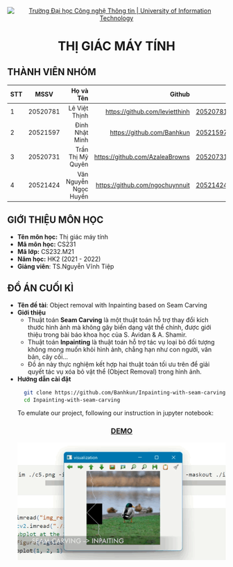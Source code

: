 <!-- Banner -->
<p align="center">
  <a href="https://www.uit.edu.vn/" title="Trường Đại học Công nghệ Thông tin" style="border: none;">
    <img src="https://i.imgur.com/WmMnSRt.png" alt="Trường Đại học Công nghệ Thông tin | University of Information Technology">
  </a>
</p>

<h1 align="center"><b>THỊ GIÁC MÁY TÍNH</b></h>

## THÀNH VIÊN NHÓM

| STT    | MSSV          | Họ và Tên              | Github                                               | Email                   |
| ------ |:-------------:| ----------------------:|-----------------------------------------------------:|-------------------------:
| 1      | 20520781      | Lê Việt Thịnh          |     https://github.com/levietthinh                                           |20520781@gm.uit.edu.vn   |
| 2      | 20521597      | Đinh Nhật Minh         |https://github.com/Banhkun	                        |20521597@gm.uit.edu.vn   |
| 3      | 20520731      | Trần Thị Mỹ Quyên |https://github.com/AzaleaBrowns |20520731@gm.uit.edu.vn   |
| 4      | 20521424      | Văn Nguyễn Ngọc Huyền |https://github.com/ngochuynnuit |20521424@gm.uit.edu.vn   |



## GIỚI THIỆU MÔN HỌC

-   **Tên môn học:** Thị giác máy tính
-   **Mã môn học:** CS231
-   **Mã lớp:** CS232.M21
-   **Năm học:** HK2 (2021 - 2022)
-   **Giảng viên**: TS.Nguyễn Vĩnh Tiệp

## ĐỒ ÁN CUỐI KÌ

-   **Tên đề tài**: Object removal with Inpainting based on Seam Carving
-   **Giới thiệu**
    -   Thuật toán **Seam Carving** là một thuật toán hỗ trợ thay đổi kích thước hình ảnh mà không gây biến dạng vật thể chính, được giới thiệu trong bài báo khoa học của S. Avidan & A. Shamir.
    -   Thuật toán **Inpainting** là thuật toán hỗ trợ tác vụ loại bỏ đối tượng không mong muốn khỏi hình ảnh, chẳng hạn như con người, văn bản, cây cối…
    -   Đồ án này thực nghiệm kết hợp hai thuật toán tối ưu trên để giải quyết tác vụ xóa bỏ vật thể (Object Removal) trong hình ảnh.
-   **Hướng dẫn cài đặt**
    ```bash
      git clone https://github.com/Banhkun/Inpainting-with-seam-carving
      cd Inpainting-with-seam-carving
    ```
    To emulate our project, following our instruction in jupyter notebook:
    <h3 align="center">
        <a href="https://karhdo.github.io/CS231.M21/">DEMO</a>
    </h3>
    <img align="center" src="./demo.gif">
